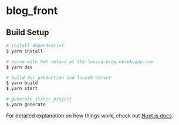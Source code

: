 # blog_front

## Build Setup

```bash
# install dependencies
$ yarn install

# serve with hot reload at the-lusaca-blog.herokuapp.com
$ yarn dev

# build for production and launch server
$ yarn build
$ yarn start

# generate static project
$ yarn generate
```

For detailed explanation on how things work, check out [Nuxt.js docs](https://nuxtjs.org).
